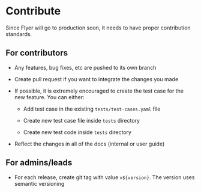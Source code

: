 # Contribute

Since Flyer will go to production soon, it needs to have proper contribution standards.

## For contributors

- Any features, bug fixes, etc are pushed to its own branch

- Create pull request if you want to integrate the changes you made

- If possible, it is extremely encouraged to create the test case for the new feature. You can either:

  - Add test case in the existing `tests/test-cases.yaml` file

  - Create new test case file inside `tests` directory

  - Create new test code inside `tests` directory

- Reflect the changes in all of the docs (internal or user guide)

## For admins/leads

- For each release, create git tag with value `v${version}`. The version uses semantic versioning
